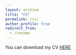 ```yaml
---
layout: archive
title: "CV"
permalink: /cv/
author_profile: true
redirect_from:
  - /resume
---
```


You can download my CV [HERE](https://drive.google.com/file/d/1LTHFXRRrJt6C03q116_42O4iwIBkOl6l/view?usp=sharing)


